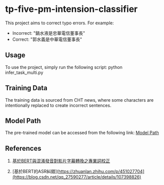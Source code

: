 # tp-five-pm-intension-classifier

This project aims to correct typo errors. For example:

- Incorrect: "鍋水液是忠華電信董事長"
- Correct: "郭水義是中華電信董事長"

## Usage

To use the project, simply run the following script:
python infer_task_multi.py

## Training Data

The training data is sourced from CHT news, where some characters are intentionally replaced to create incorrect
sentences.

## Model Path

The pre-trained model can be accessed from the following link:
[Model Path](https://drive.google.com/drive/folders/1TICZEC5AHf--AsV1m4_DZHEzwQ4pHzyt?usp=sharing)

## References

1. [基於BERT與混淆發音對影片字幕轉換之專業詞校正](https://ndltd.ncl.edu.tw/cgi-bin/gs32/gsweb.cgi/login?o=dnclcdr&s=id=%22109CCU00392012%22.&searchmode=basic)

2. [基於BERT的ASR糾錯](https://zhuanlan.zhihu.com/p/451027704](https://blog.csdn.net/qq_27590277/article/details/107398826)
